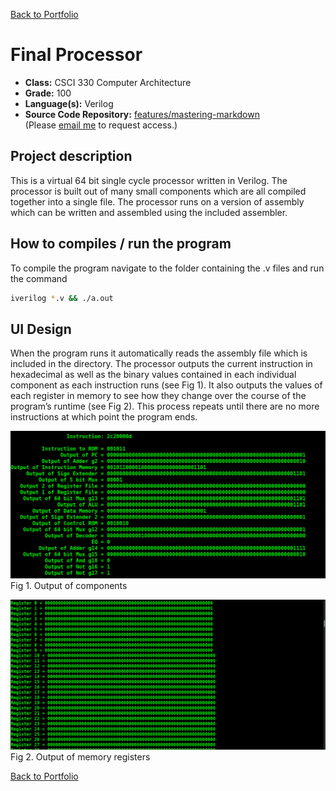 [Back to Portfolio](./)

Final Processor
===============

-   **Class:** CSCI 330 Computer Architecture
-   **Grade:** 100
-   **Language(s):** Verilog
-   **Source Code Repository:** [features/mastering-markdown](https://guides.github.com/features/mastering-markdown/)  
    (Please [email me](mailto:cjcain1@csustudent.net?subject=GitHub%20Access) to request access.)

## Project description

This is a virtual 64 bit single cycle processor written in Verilog. The processor is built out of many small components which are all compiled together into a single file. The processor runs on a version of assembly which can be written and assembled using the included assembler.

## How to compiles / run the program

To compile the program navigate to the folder containing the .v files and run the command 

```bash
iverilog *.v && ./a.out
```

## UI Design

When the program runs it automatically reads the assembly file which is included in the directory. The processor outputs the current instruction in hexadecimal as well as the binary values contained in each individual component as each instruction runs (see Fig 1). It also outputs the values of each register in memory to see how they change over the course of the program’s runtime (see Fig 2). This process repeats until there are no more instructions at which point the program ends.

![screenshot](images/CPU1.png)
Fig 1. Output of components

![screenshot](images/CPU2.png)
Fig 2. Output of memory registers

[Back to Portfolio](./)

